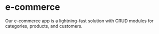 # e-commerce
Our e-commerce app is a lightning-fast solution with CRUD modules for categories, products, and customers. 
